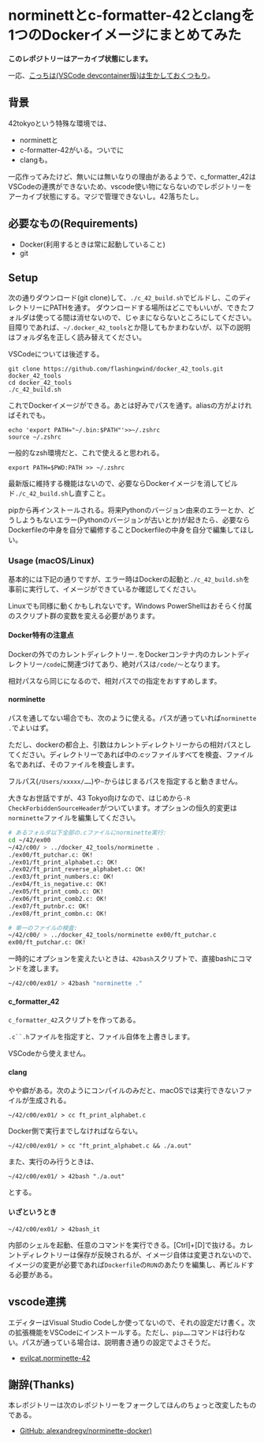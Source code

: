 # norminettとc-formatter-42とclangを1つのDockerイメージにまとめてみた

**このレポジトリーはアーカイブ状態にします。**

一応、[こっちは(VSCode devcontainer版)は生かしておくつもり](https://github.com/flashingwind/42_c_vscode_container/edit/master/README.md)。

## 背景

42tokyoという特殊な環境では、

- norminettと
- c-formatter-42がいる。ついでに
- clangも。

一応作ってみたけど、無いには無いなりの理由があるようで、c_formatter_42はVSCodeの連携ができないため、vscode使い物にならないのでレポジトリーをアーカイブ状態にする。マジで管理できないし。42落ちたし。

## 必要なもの(Requirements)

- Docker(利用するときは常に起動していること)
- git

## Setup

次の通りダウンロード(git clone)して、`./c_42_build.sh`でビルドし、このディレクトリーにPATHを通す。
ダウンロードする場所はどこでもいいが、できたフォルダは使ってる間は消せないので、じゃまにならないところにしてください。目障りであれば、`~/.docker_42_tools`とか隠してもかまわないが、以下の説明はフォルダ名を正しく読み替えてください。

VSCodeについては後述する。

```
git clone https://github.com/flashingwind/docker_42_tools.git docker_42_tools
cd docker_42_tools
./c_42_build.sh
```

これでDockerイメージができる。あとは好みでパスを通す。aliasの方がよければそれでも。

```
echo 'export PATH="~/.bin:$PATH"'>>~/.zshrc
source ~/.zshrc
```

一般的なzsh環境だと、これで使えると思われる。

```
export PATH=$PWD:PATH >> ~/.zshrc
```

最新版に維持する機能はないので、必要ならDockerイメージを消してビルド`./c_42_build.sh`し直すこと。

pipから再インストールされる。将来Pythonのバージョン由来のエラーとか、どうしようもないエラー(Pythonのバージョンが古いとか)が起きたら、必要ならDockerfileの中身を自分で編修することDockerfileの中身を自分で編集してほしい。

### Usage (macOS/Linux)

基本的には下記の通りですが、エラー時はDockerの起動と`./c_42_build.sh`を事前に実行して、イメージができているか確認してください。

Linuxでも同様に動くかもしれないです。Windows PowerShellはおそらく付属のスクリプト群の変数を変える必要があります。

#### Docker特有の注意点

Dockerの外でのカレントディレクトリー`.`をDockerコンテナ内のカレントディレクトリー`/code`に関連づけてあり、絶対パスは`/code/〜`となります。

相対パスなら同じになるので、相対パスでの指定をおすすめします。

#### norminette

パスを通してない場合でも、次のように使える。パスが通っていれば`norminette .`でよいはず。

ただし、dockerの都合上、引数はカレントディレクトリーからの相対パスとしてください。ディレクトリーであれば中の.cッファイルすべてを検査、ファイル名であれば、そのファイルを検査します。

フルパス(`/Users/xxxxx/……`)や`~`からはじまるパスを指定すると動きません。

大きなお世話ですが、43 Tokyo向けなので、はじめから`-R CheckForbiddenSourceHeader`がついています。オプションの恒久的変更は`norminette`ファイルを編集してください。

```bash
# あるフォルダ以下全部の.cファイルにnorminette実行:
cd ~/42/ex00
~/42/c00/ > ../docker_42_tools/norminette .
./ex00/ft_putchar.c: OK!
./ex01/ft_print_alphabet.c: OK!
./ex02/ft_print_reverse_alphabet.c: OK!
./ex03/ft_print_numbers.c: OK!
./ex04/ft_is_negative.c: OK!
./ex05/ft_print_comb.c: OK!
./ex06/ft_print_comb2.c: OK!
./ex07/ft_putnbr.c: OK!
./ex08/ft_print_combn.c: OK!

# 単一のファイルの検査:
~/42/c00/ > ../docker_42_tools/norminette ex00/ft_putchar.c
ex00/ft_putchar.c: OK!
```

一時的にオプションを変えたいときは、`42bash`スクリプトで、直接bashにコマンドを渡します。

```bash
~/42/c00/ex01/ > 42bash "norminette ."
```

#### c_formatter_42

`c_formatter_42`スクリプトを作ってある。

`.c``.h`ファイルを指定すと、ファイル自体を上書きします。

VSCodeから使えません。

#### clang

やや癖がある。次のようにコンパイルのみだと、macOSでは実行できないファイルが生成される。

```
~/42/c00/ex01/ > cc ft_print_alphabet.c
```

Docker側で実行までしなければならない。

```
~/42/c00/ex01/ > cc "ft_print_alphabet.c && ./a.out"
```

また、実行のみ行うときは、

```
~/42/c00/ex01/ > 42bash "./a.out"
```

とする。

#### いざというとき

```
~/42/c00/ex01/ > 42bash_it
```

内部のシェルを起動、任意のコマンドを実行できる。[Ctrl]+[D]で抜ける。カレントディレクトリーは保存が反映されるが、イメージ自体は変更されないので、イメージの変更が必要であれば`Dockerfile`の`RUN`のあたりを編集し、再ビルドする必要がある。

## vscode連携

エディターはVisual Studio Codeしか使ってないので、それの設定だけ書く。次の拡張機能をVSCodeにインストールする。ただし、`pip……`コマンドは行わない。パスが通っている場合は、説明書き通りの設定でよさそうだ。

- [evilcat.norminette-42](https://marketplace.visualstudio.com/items?itemName=evilcat.norminette-42)
<!--
- ~~[keyhr.42-c-format](https://pypi.org/project/c-formatter-42/#:~:text=Install-,keyhr.42%2Dc%2Dformat,-extension.)

(関係ないけど、僕は「C/C++ Extension Pack」と「42 Header」も入れています。)

まず、VSCodeがデフォルトで42指定のフォーマットに整形するようにする。
42tokyoに特化するなら[Command]+[Shift]+[P]押下、「設定の検索」に「@lang:c Format」と打って検索(Enter)し、「42C Format (keyhr.42-c-format)」選択。それと、下記は、わたしはチェックしていない。

- Editor: Format On Save
- Editor: Format On Paste
- Editor: Format On Type

全部チェックを付けてもいいのだが、宣言時に初期化しなければらない配列や`const`、`static`などが、

```C
char str[]="test";
int list[]={1,2,3};
```

```C
char str[];
int list[];

str[]="test";
list[]={1,2,3};
```

みたいに分離される難点があって、それなら、コミット前などにソースコードを選択した状態で[Command]+[Shift]+[P]押下、「Format Selection」をしたほうがいいきがする。~~

これにより、マシンのどこにあるCファイルでも42形式にしちゃうようになります。まあいいんじゃないでしょうか。フォルダー限定(42の作業フォルダなど)の設定もできるけど、詳しくないんです。C言語で仕事してる人は自分で調べて。

これらは外部にあるnorminetteや42-c-formatを利用している。そこで、このツールを使うためには設定が必要だ。

-->

## 謝辞(Thanks)

本レポジトリーは次のレポジトリーをフォークしてほんのちょっと改変したものである。

- [GitHub: alexandregv/norminette-docker)](https://github.com/alexandregv/norminette-docker)

